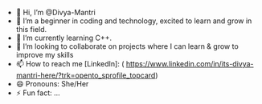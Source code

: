 - 👋 Hi, I’m @Divya-Mantri
- 👀 I’m a beginner in coding and technology, excited to learn and grow in this field.
- 🌱 I’m currently learning C++.
- 💞️ I’m looking to collaborate on projects where I can learn & grow to improve my skills
- 📫 How to reach me [LinkedIn]:
     ( https://www.linkedin.com/in/its-divya-mantri-here/?trk=opento_sprofile_topcard)
- 😄 Pronouns: She/Her
- ⚡ Fun fact: ...

<!---
Divya-Mantri/Divya-Mantri is a ✨ special ✨ repository because its `README.md` (this file) appears on your GitHub profile.
You can click the Preview link to take a look at your changes.
--->
